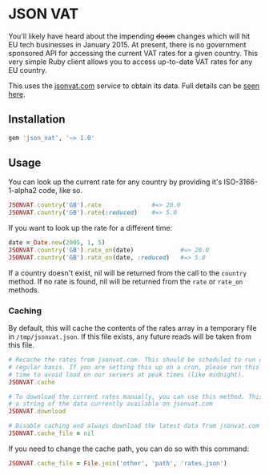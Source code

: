 # JSON VAT

You'll likely have heard about the impending ~~doom~~ changes which will hit EU tech businesses in January 2015. At present, there is no government sponsored API for accessing the current VAT rates for a given country. This very simple Ruby client allows you to access up-to-date VAT rates for any EU country. 

This uses the [jsonvat.com](http://jsonvat.com) service to obtain its data. Full details can be [seen here](http://github.com/adamcooke/vat-rates).

## Installation

```ruby
gem 'json_vat', '~> 1.0'
```

## Usage

You can look up the current rate for any country by providing it's ISO-3166-1-alpha2
code, like so.

```ruby
JSONVAT.country('GB').rate              #=> 20.0
JSONVAT.country('GB').rate(:reduced)    #=> 5.0
```

If you want to look up the rate for a different time:

```ruby
date = Date.new(2005, 1, 5)
JSONVAT.country('GB').rate_on(date)             #=> 20.0
JSONVAT.country('GB').rate_on(date, :reduced)   #=> 5.0
```

If a country doesn't exist, nil will be returned from the call to the `country`
method. If no rate is found, nil will be returned from the `rate` or `rate_on`
methods.

### Caching

By default, this will cache the contents of the rates array in a temporary file
in `/tmp/jsonvat.json`. If this file exists, any future reads will be taken from
this file.

```ruby
# Recache the rates from jsonvat.com. This should be scheduled to run on a semi
# regular basis. If you are setting this up on a cron, please run this at a random
# time to avoid load on our servers at peak times (like midnight).
JSONVAT.cache

# To download the current rates manually, you can use this method. This will return
# a string of the data currently available on jsonvat.com
JSONVAT.download

# Disable caching and always download the latest data from jsonvat.com
JSONVAT.cache_file = nil
```

If you need to change the cache path, you can do so with this command:

```ruby
JSONVAT.cache_file = File.join('other', 'path', 'rates.json')
```

